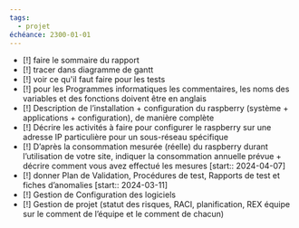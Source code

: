 ```yaml
---
tags:
  - projet
échéance: 2300-01-01
---
```

- [!] faire le sommaire du rapport
- [!] tracer dans diagramme de gantt
- [!] voir ce qu'il faut faire pour les tests
- [!] pour les Programmes informatiques les commentaires, les noms des variables et des fonctions doivent être en anglais
- [!] Description de l’installation + configuration du raspberry (système + applications + configuration), de manière complète
- [!] Décrire les activités à faire pour configurer le raspberry sur une adresse IP particulière pour un sous-réseau spécifique
- [!] D’après la consommation mesurée (réelle) du raspberry durant l’utilisation de votre site, indiquer la consommation annuelle prévue + décrire comment vous avez effectué les mesures  [start:: 2024-04-07]
- [!] donner Plan de Validation, Procédures de test, Rapports de test et fiches d’anomalies  [start:: 2024-03-11]
- [!] Gestion de Configuration des logiciels
- [!] Gestion de projet (statut des risques, RACI, planification, REX équipe sur le comment de l’équipe et le comment de chacun)